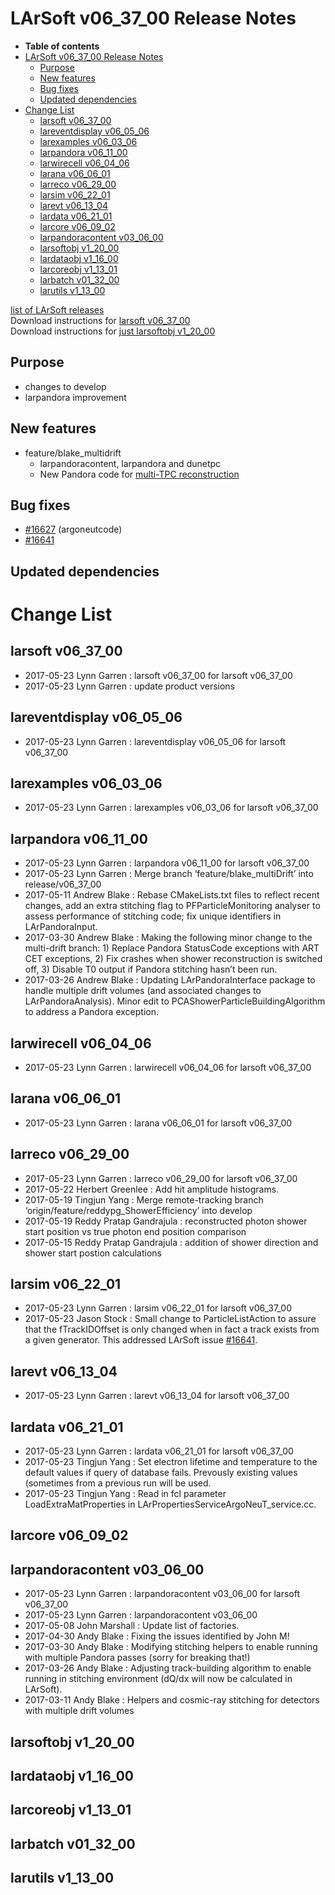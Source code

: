 LArSoft v06\_37\_00 Release Notes
======================================================================

-   **Table of contents**
-   [LArSoft v06\_37\_00 Release Notes](#LArSoft-v06_37_00-Release-Notes)
    -   [Purpose](#Purpose)
    -   [New features](#New-features)
    -   [Bug fixes](#Bug-fixes)
    -   [Updated dependencies](#Updated-dependencies)
-   [Change List](#Change-List)
    -   [larsoft v06\_37\_00](#larsoft-v06_37_00)
    -   [lareventdisplay v06\_05\_06](#lareventdisplay-v06_05_06)
    -   [larexamples v06\_03\_06](#larexamples-v06_03_06)
    -   [larpandora v06\_11\_00](#larpandora-v06_11_00)
    -   [larwirecell v06\_04\_06](#larwirecell-v06_04_06)
    -   [larana v06\_06\_01](#larana-v06_06_01)
    -   [larreco v06\_29\_00](#larreco-v06_29_00)
    -   [larsim v06\_22\_01](#larsim-v06_22_01)
    -   [larevt v06\_13\_04](#larevt-v06_13_04)
    -   [lardata v06\_21\_01](#lardata-v06_21_01)
    -   [larcore v06\_09\_02](#larcore-v06_09_02)
    -   [larpandoracontent v03\_06\_00](#larpandoracontent-v03_06_00)
    -   [larsoftobj v1\_20\_00](#larsoftobj-v1_20_00)
    -   [lardataobj v1\_16\_00](#lardataobj-v1_16_00)
    -   [larcoreobj v1\_13\_01](#larcoreobj-v1_13_01)
    -   [larbatch v01\_32\_00](#larbatch-v01_32_00)
    -   [larutils v1\_13\_00](#larutils-v1_13_00)

[list of LArSoft releases](LArSoft_release_list)\
Download instructions for [larsoft v06\_37\_00](http://scisoft.fnal.gov/scisoft/bundles/larsoft/v06_37_00/larsoft-v06_37_00.html)\
Download instructions for [just larsoftobj v1\_20\_00](http://scisoft.fnal.gov/scisoft/bundles/larsoftobj/v1_20_00/larsoftobj-v1_20_00.html)

Purpose
--------------------

-   changes to develop
-   larpandora improvement

New features
------------------------------

-   feature/blake\_multidrift
    -   larpandoracontent, larpandora and dunetpc
    -   New Pandora code for [multi-TPC reconstruction](https://indico.fnal.gov/getFile.py/access?contribId=3&resId=0&materialId=slides&confId=14583)

Bug fixes
------------------------

-   [\#16627](/redmine/issues/16627 "Bug: Cannot run g4 in argoneut simulation (Resolved)") (argoneutcode)
-   [\#16641](/redmine/issues/16641 "Bug: G4 produces multiple particles with the same TrackID when called from generators that may not pro... (Closed)")

Updated dependencies
----------------------------------------------

Change List
============================

larsoft v06\_37\_00
------------------------------------------

-   2017-05-23 Lynn Garren : larsoft v06\_37\_00 for larsoft v06\_37\_00
-   2017-05-23 Lynn Garren : update product versions

lareventdisplay v06\_05\_06
----------------------------------------------------------

-   2017-05-23 Lynn Garren : lareventdisplay v06\_05\_06 for larsoft v06\_37\_00

larexamples v06\_03\_06
--------------------------------------------------

-   2017-05-23 Lynn Garren : larexamples v06\_03\_06 for larsoft v06\_37\_00

larpandora v06\_11\_00
------------------------------------------------

-   2017-05-23 Lynn Garren : larpandora v06\_11\_00 for larsoft v06\_37\_00
-   2017-05-23 Lynn Garren : Merge branch ‘feature/blake\_multiDrift’ into release/v06\_37\_00
-   2017-05-11 Andrew Blake : Rebase CMakeLists.txt files to reflect recent changes, add an extra stitching flag to PFParticleMonitoring analyser to assess performance of stitching code; fix unique identifiers in LArPandoraInput.
-   2017-03-30 Andrew Blake : Making the following minor change to the multi-drift branch: 1) Replace Pandora StatusCode exceptions with ART CET exceptions, 2) Fix crashes when shower reconstruction is switched off, 3) Disable T0 output if Pandora stitching hasn’t been run.
-   2017-03-26 Andrew Blake : Updating LArPandoraInterface package to handle multiple drift volumes (and associated changes to LArPandoraAnalysis). Minor edit to PCAShowerParticleBuildingAlgorithm to address a Pandora exception.

larwirecell v06\_04\_06
--------------------------------------------------

-   2017-05-23 Lynn Garren : larwirecell v06\_04\_06 for larsoft v06\_37\_00

larana v06\_06\_01
----------------------------------------

-   2017-05-23 Lynn Garren : larana v06\_06\_01 for larsoft v06\_37\_00

larreco v06\_29\_00
------------------------------------------

-   2017-05-23 Lynn Garren : larreco v06\_29\_00 for larsoft v06\_37\_00
-   2017-05-22 Herbert Greenlee : Add hit amplitude histograms.
-   2017-05-19 Tingjun Yang : Merge remote-tracking branch ‘origin/feature/reddypg\_ShowerEfficiency’ into develop
-   2017-05-19 Reddy Pratap Gandrajula : reconstructed photon shower start position vs true photon end position comparison
-   2017-05-15 Reddy Pratap Gandrajula : addition of shower direction and shower start postion calculations

larsim v06\_22\_01
----------------------------------------

-   2017-05-23 Lynn Garren : larsim v06\_22\_01 for larsoft v06\_37\_00
-   2017-05-23 Jason Stock : Small change to ParticleListAction to assure that the fTrackIDOffset is only changed when in fact a track exists from a given generator. This addressed LArSoft issue [\#16641](/redmine/issues/16641 "Bug: G4 produces multiple particles with the same TrackID when called from generators that may not pro... (Closed)").

larevt v06\_13\_04
----------------------------------------

-   2017-05-23 Lynn Garren : larevt v06\_13\_04 for larsoft v06\_37\_00

lardata v06\_21\_01
------------------------------------------

-   2017-05-23 Lynn Garren : lardata v06\_21\_01 for larsoft v06\_37\_00
-   2017-05-23 Tingjun Yang : Set electron lifetime and temperature to the default values if query of database fails. Prevously existing values (sometimes from a previous run will be used.
-   2017-05-23 Tingjun Yang : Read in fcl parameter LoadExtraMatProperties in LArPropertiesServiceArgoNeuT\_service.cc.

larcore v06\_09\_02
------------------------------------------

larpandoracontent v03\_06\_00
--------------------------------------------------------------

-   2017-05-23 Lynn Garren : larpandoracontent v03\_06\_00 for larsoft v06\_37\_00
-   2017-05-23 Lynn Garren : larpandoracontent v03\_06\_00
-   2017-05-08 John Marshall : Update list of factories.
-   2017-04-30 Andy Blake : Fixing the issues identified by John M!
-   2017-03-30 Andy Blake : Modifying stitching helpers to enable running with multiple Pandora passes (sorry for breaking that!)
-   2017-03-26 Andy Blake : Adjusting track-building algorithm to enable running in stitching environment (dQ/dx will now be calculated in LArSoft).
-   2017-03-11 Andy Blake : Helpers and cosmic-ray stitching for detectors with multiple drift volumes

larsoftobj v1\_20\_00
----------------------------------------------

lardataobj v1\_16\_00
----------------------------------------------

larcoreobj v1\_13\_01
----------------------------------------------

larbatch v01\_32\_00
--------------------------------------------

larutils v1\_13\_00
------------------------------------------
